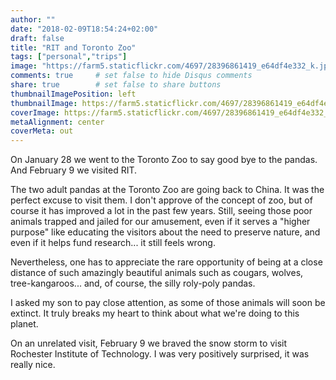 ```yaml
---
author: ""
date: "2018-02-09T18:54:24+02:00"
draft: false
title: "RIT and Toronto Zoo"
tags: ["personal","trips"]
image: "https://farm5.staticflickr.com/4697/28396861419_e64df4e332_k.jpg"
comments: true     # set false to hide Disqus comments
share: true        # set false to share buttons
thumbnailImagePosition: left
thumbnailImage: https://farm5.staticflickr.com/4697/28396861419_e64df4e332_k.jpg
coverImage: https://farm5.staticflickr.com/4697/28396861419_e64df4e332_k.jpg
metaAlignment: center
coverMeta: out
---
```

On January 28 we went to the Toronto Zoo to say good bye to the pandas. And February 9 we visited RIT.

<!--more-->

The two adult pandas at the Toronto Zoo are going back to China. It was the perfect excuse to visit them. I don't approve of the concept of zoo, but of course it has improved a lot in the past few years. Still, seeing those poor animals trapped and jailed for our amusement, even if it serves a "higher purpose" like educating the visitors about the need to preserve nature, and even if it helps fund research... it still feels wrong.

Nevertheless, one has to appreciate the rare opportunity of being at a close distance of such amazingly beautiful animals such as cougars, wolves, tree-kangaroos... and, of course, the silly roly-poly pandas.

I asked my son to pay close attention, as some of those animals will soon be extinct. It truly breaks my heart to think about what we're doing to this planet.

<div id="flickrembed"></div><div style="position:absolute; top:-70px; display:block; text-align:center; z-index:-1;"></div><script src='https://flickrembed.com/embed_v2.js.php?source=flickr&layout=responsive&input=www.flickr.com/photos/jcortell/albums/72157691105836731&sort=5&by=album&theme=default&scale=fill&limit=100&skin=default&autoplay=true'></script>

On an unrelated visit, February 9 we braved the snow storm to visit Rochester Institute of Technology. I was very positively surprised, it was really nice.